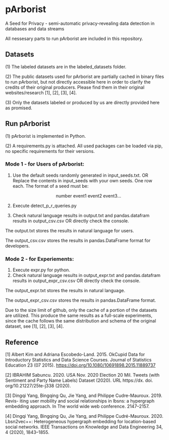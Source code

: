 # pArborist
A Seed for Privacy - semi-automatic privacy-revealing data detection in databases and data streams

All nessesary parts to run pArborist are included in this repository.

## Datasets
(1)  The labeled datasets are in the labeled_datasets folder.

(2) The public datasets used for pArborist are partially cached in binary files to run pArborist, but not directly accessible here in order to clarify the credits of their original producers. Please find them in their original websites/research [1], [2], [3], [4]. 

(3) Only the datasets labeled or produced by us are directly provided here as promised.

## Run pArborist
(1) pArborist is implemented in Python.

(2) A requirements.py is attached. All used packages can be loaded via pip, no specific requirements for their versions.

### Mode 1 - for Users of pArborist:
1. Use the default seeds randomly generated in input_seeds.txt. OR Replace the contents in input_seeds with your own seeds. One row each. The format of a seed must be:

   <div align="center">
    number   event1   event2   event3...
    </div>

2. Execute detect_p_r_queries.py
3. Check natural language results in output.txt and pandas.datafram results in output_csv.csv OR directly check the console.

The output.txt stores the results in natural language for users.

The output_csv.csv stores the results in pandas.DataFrame format for developers.

### Mode 2 - for Experiements:

1. Execute expr.py for python.
2. Check natural language results in output_expr.txt and pandas.datafram results in output_expr_csv.csv OR directly check the console.

The output_expr.txt stores the results in natural language.

The output_expr_csv.csv stores the results in pandas.DataFrame format.

Due to the size limit of github, only the cache of a portion of the datasets are utilized. This produce the same results as a full-scale experiments, since the cache follows the same distribution and schema of the original dataset, see [1], [2], [3], [4].

## Reference
[1] Albert Kim and Adriana Escobedo-Land. 2015. OkCupid Data for Introductory
Statistics and Data Science Courses. Journal of Statistics Education 23 (07 2015).
https://doi.org/10.1080/10691898.2015.11889737

[2] IBRAHIM Sabuncu. 2020. USA Nov. 2020 Election 20 Mil. Tweets (with Sentiment
and Party Name Labels) Dataset (2020). URL https://dx. doi. org/10.21227/25te-j338
(2020).

[3] Dingqi Yang, Bingqing Qu, Jie Yang, and Philippe Cudre-Mauroux. 2019. Revis-
iting user mobility and social relationships in lbsns: a hypergraph embedding
approach. In The world wide web conference. 2147–2157.

[4] Dingqi Yang, Bingqing Qu, Jie Yang, and Philippe Cudré-Mauroux. 2020.
Lbsn2vec++: Heterogeneous hypergraph embedding for location-based social
networks. IEEE Transactions on Knowledge and Data Engineering 34, 4 (2020),
1843–1855.
